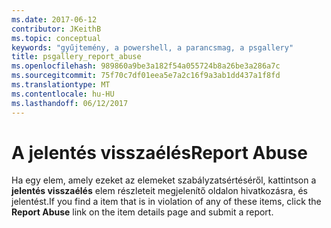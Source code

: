 ```yaml
---
ms.date: 2017-06-12
contributor: JKeithB
ms.topic: conceptual
keywords: "gyűjtemény, a powershell, a parancsmag, a psgallery"
title: psgallery_report_abuse
ms.openlocfilehash: 989860a9be3a182f54a055724b8a26be3a286a7c
ms.sourcegitcommit: 75f70c7df01eea5e7a2c16f9a3ab1dd437a1f8fd
ms.translationtype: MT
ms.contentlocale: hu-HU
ms.lasthandoff: 06/12/2017
---
```

# <a name="report-abuse"></a><span data-ttu-id="b131a-103">A jelentés visszaélés</span><span class="sxs-lookup"><span data-stu-id="b131a-103">Report Abuse</span></span>

<span data-ttu-id="b131a-104">Ha egy elem, amely ezeket az elemeket szabályzatsértéséről, kattintson a **jelentés visszaélés** elem részleteit megjelenítő oldalon hivatkozásra, és jelentést.</span><span class="sxs-lookup"><span data-stu-id="b131a-104">If you find a item that is in violation of any of these items, click the **Report Abuse** link on the item details page and submit a report.</span></span>

